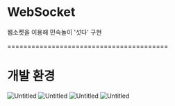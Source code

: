 # WebSocket
웹소켓을 이용해 민속놀이 '섯다' 구현


========================================
# 개발 환경
![Untitled](https://prod-files-secure.s3.us-west-2.amazonaws.com/b38d52c5-4933-4525-8c60-261ea8022ca5/c34426a5-ecd1-41a3-81c6-736cd6a8b023/Untitled.png)
![Untitled](https://prod-files-secure.s3.us-west-2.amazonaws.com/b38d52c5-4933-4525-8c60-261ea8022ca5/2c1fbc5b-184d-46fa-88f3-0ebdbfa66f7f/Untitled.png)
![Untitled](https://prod-files-secure.s3.us-west-2.amazonaws.com/b38d52c5-4933-4525-8c60-261ea8022ca5/01c1f7fa-d9be-484c-9fad-e7ff09f0e601/Untitled.png)
![Untitled](https://prod-files-secure.s3.us-west-2.amazonaws.com/b38d52c5-4933-4525-8c60-261ea8022ca5/c8ccb238-2be9-43f4-8881-ea583a2db563/Untitled.png)
